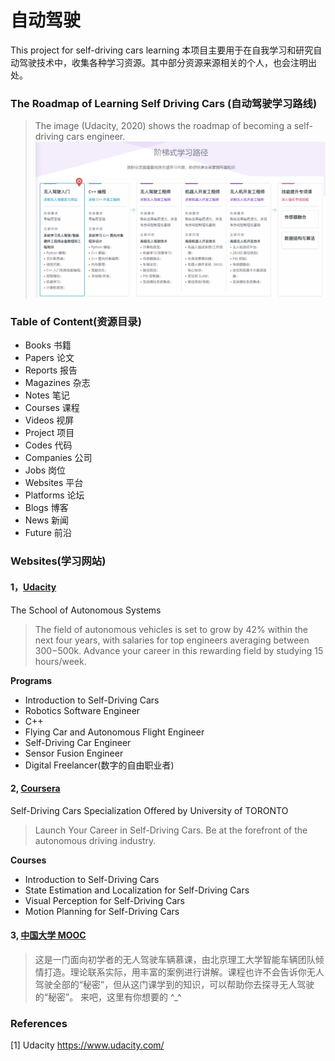 # 自动驾驶
This project for self-driving cars learning
本项目主要用于在自我学习和研究自动驾驶技术中，收集各种学习资源。其中部分资源来源相关的个人，也会注明出处。

### The Roadmap of Learning Self Driving Cars (自动驾驶学习路线)
> The image (Udacity, 2020) shows the roadmap of becoming a self-driving cars engineer.
![自动驾驶](自动驾驶学习路线图.png)


### Table of Content(资源目录)
- Books 书籍
- Papers 论文
- Reports 报告
- Magazines 杂志
- Notes 笔记
- Courses 课程
- Videos 视屏
- Project 项目
- Codes 代码
- Companies 公司
- Jobs 岗位
- Websites  平台
- Platforms 论坛
- Blogs 博客
- News 新闻
- Future 前沿


### Websites(学习网站)

#### 1，[Udacity](https://www.udacity.com/)
The School of Autonomous Systems 
> The field of autonomous vehicles is set to grow by 42% within the next four years, with salaries for top engineers averaging between $300-$500k. Advance your career in this rewarding field by studying 15 hours/week.

**Programs**
- Introduction to Self-Driving Cars
- Robotics Software Engineer
- C++
- Flying Car and Autonomous Flight Engineer
- Self-Driving Car Engineer
- Sensor Fusion Engineer
- Digital Freelancer(数字的自由职业者)

#### 2, [Coursera](https://www.coursera.org/)
Self-Driving Cars Specialization Offered by University of TORONTO
> Launch Your Career in Self-Driving Cars. Be at the forefront of the autonomous driving industry.

**Courses**
- Introduction to Self-Driving Cars
- State Estimation and Localization for Self-Driving Cars
- Visual Perception for Self-Driving Cars
- Motion Planning for Self-Driving Cars

#### 3, [中国大学 MOOC](https://www.icourse163.org/course/BIT-1207432808?tid=1465692443)
> 这是一门面向初学者的无人驾驶车辆慕课，由北京理工大学智能车辆团队倾情打造。理论联系实际，用丰富的案例进行讲解。课程也许不会告诉你无人驾驶全部的“秘密”，但从这门课学到的知识，可以帮助你去探寻无人驾驶的“秘密”。
>来吧，这里有你想要的 ^_^




### References
[1] Udacity https://www.udacity.com/
